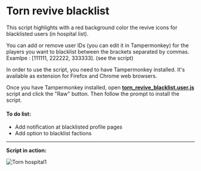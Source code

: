 # Torn revive blacklist

This script highlights with a red background color the revive icons for blacklisted users (in hospital list).

You can add or remove user IDs (you can edit it in Tampermonkey) for the players you want to blacklist between the brackets separated by commas. <br> Examlpe : [111111, 222222, 333333]. (see the script)

In order to use the script, you need to have Tampermonkey installed. It's available as extension for Firefox and Chrome web browsers.

Once you have Tampermonkey installed, open <b>[torn_revive_blacklist.user.js](https://github.com/nikospag/Torn_revive_blacklist/blob/main/torn_revive_blacklist.user.js)</b> script and click the "Raw" button. Then follow the prompt to install the script.

#### To do list:
- Add notification at blacklisted profile pages
- Add option to blacklist factions
-----------------------------
**Script in action:**

![Torn hospital1](https://user-images.githubusercontent.com/25113052/142399201-a3516895-0260-4937-9c9a-73daf64800ca.png)
